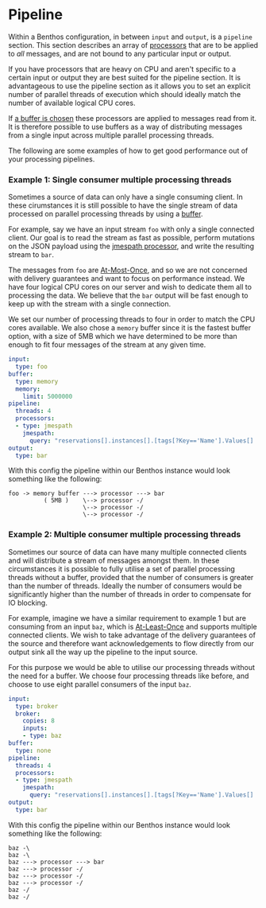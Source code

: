 Pipeline
========

Within a Benthos configuration, in between `input` and `output`, is a `pipeline`
section. This section describes an array of [processors][processors] that are to
be applied to *all* messages, and are not bound to any particular input or
output.

If you have processors that are heavy on CPU and aren't specific to a certain
input or output they are best suited for the pipeline section. It is
advantageous to use the pipeline section as it allows you to set an explicit
number of parallel threads of execution which should ideally match the number of
available logical CPU cores.

If [a buffer is chosen][buffers] these processors are applied to messages read
from it. It is therefore possible to use buffers as a way of distributing
messages from a single input across multiple parallel processing threads.

The following are some examples of how to get good performance out of your
processing pipelines.

### Example 1: Single consumer multiple processing threads

Sometimes a source of data can only have a single consuming client. In these
cirumstances it is still possible to have the single stream of data processed on
parallel processing threads by using a [buffer][buffers].

For example, say we have an input stream `foo` with only a single connected
client. Our goal is to read the stream as fast as possible, perform mutations on
the JSON payload using the [jmespath processor][jmespath-processor], and write
the resulting stream to `bar`.

The messages from `foo` are [At-Most-Once][search-amo], and so we are not
concerned with delivery guarantees and want to focus on performance instead. We
have four logical CPU cores on our server and wish to dedicate them all to
processing the data. We believe that the `bar` output will be fast enough to
keep up with the stream with a single connection.

We set our number of processing threads to four in order to match the CPU cores
available. We also chose a `memory` buffer since it is the fastest buffer
option, with a size of 5MB which we have determined to be more than enough to
fit four messages of the stream at any given time.

``` yaml
input:
  type: foo
buffer:
  type: memory
  memory:
    limit: 5000000
pipeline:
  threads: 4
  processors:
  - type: jmespath
    jmespath:
      query: "reservations[].instances[].[tags[?Key=='Name'].Values[] | [0], type, state.name]"
output:
  type: bar
```

With this config the pipeline within our Benthos instance would look something
like the following:

```
foo -> memory buffer ---> processor ---> bar
          ( 5MB )    \--> processor -/
                     \--> processor -/
                     \--> processor -/
```

### Example 2: Multiple consumer multiple processing threads

Sometimes our source of data can have many multiple connected clients and will
distribute a stream of messages amongst them. In these circumstances it is
possible to fully utilise a set of parallel processing threads without a buffer,
provided that the number of consumers is greater than the number of threads.
Ideally the number of consumers would be significantly higher than the number of
threads in order to compensate for IO blocking.

For example, imagine we have a similar requirement to example 1 but are
consuming from an input `baz`, which is [At-Least-Once][search-alo] and supports
multiple connected clients. We wish to take advantage of the delivery guarantees
of the source and therefore want acknowledgements to flow directly from our
output sink all the way up the pipeline to the input source.

For this purpose we would be able to utilise our processing threads without the
need for a buffer. We choose four processing threads like before, and choose to
use eight parallel consumers of the input `baz`.

``` yaml
input:
  type: broker
  broker:
    copies: 8
    inputs:
    - type: baz
buffer:
  type: none
pipeline:
  threads: 4
  processors:
  - type: jmespath
    jmespath:
      query: "reservations[].instances[].[tags[?Key=='Name'].Values[] | [0], type, state.name]"
output:
  type: bar
```

With this config the pipeline within our Benthos instance would look something
like the following:

```
baz -\
baz -\
baz ---> processor ---> bar
baz ---> processor -/
baz ---> processor -/
baz ---> processor -/
baz -/
baz -/
```

[processors]: ./processors
[jmespath-processor]: ./processors/README.md#jmespath
[buffers]: ./buffers
[search-amo]: https://duckduckgo.com/?q=at+most+once
[search-alo]: https://duckduckgo.com/?q=at+least+once
